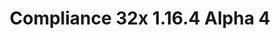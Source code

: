 ---
title: Compliance 32x 1.16.4 Alpha 4
permalink: /article/compliance32x/1.16.4/A4
comments: true
comments-id: 1.16.4-32x-Alpha-4
header-img: article/compliance32x/1.16.4-A4.png

long_text: As we're approaching Christmas and the end of the year, we've decided to give you beautiful people an early present! In Alpha 4 we've overhauled all regular logs, added missing ores and more. We hope you're going to like this last update before Christmas! <br><br> <strong>DISCLAIMER:</strong> As indicated by the Alpha tag, this version is very work-in-progress, and as such contains some placeholder textures. It is not the final look of the pack; many textures will have to be edited to match the general stylistic direction of the pack. <br><br> Stay tuned for future updates!

main_changelog: article/compliance32x/1.16.4/changelog

download:
  - Alpha 4 - 1.16.4:
    - https://github.com/Compliance-Resource-Pack/Resource-Pack-32x/releases/download/alpha-4/Compliance-32x-Alpha-4.zip

---